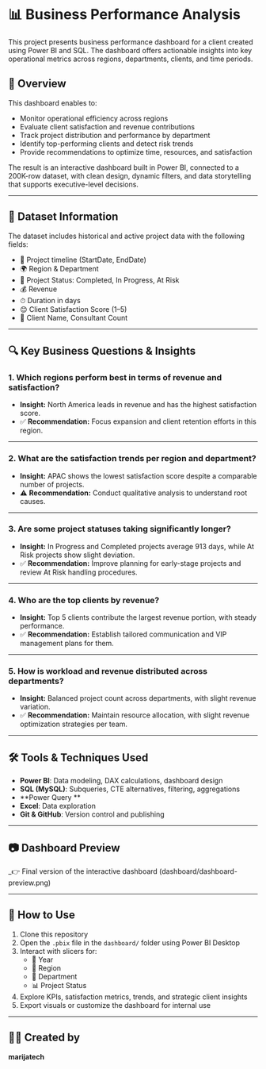<!-- SEO Keywords: power bi project, data analyst portfolio, business intelligence dashboard, sql data analysis, dax project, power bi dashboard, executive dashboard, performance analysis, data storytelling project, data visualization portfolio, data analysis portfolio -->

# 📊 Business Performance Analysis 

This project presents business performance dashboard for a client created using Power BI and SQL.
The dashboard offers actionable insights into key operational metrics across regions, departments, clients, and time periods.

## 📌 Overview

This dashboard enables to:
- Monitor operational efficiency across regions
- Evaluate client satisfaction and revenue contributions
- Track project distribution and performance by department
- Identify top-performing clients and detect risk trends
- Provide recommendations to optimize time, resources, and satisfaction

The result is an interactive dashboard built in Power BI, connected to a 200K-row dataset, with clean design, dynamic filters, and data storytelling that supports executive-level decisions.

---

## 📂 Dataset Information

The dataset includes historical and active project data with the following fields:

- 📅 Project timeline (StartDate, EndDate)
- 🌍 Region & Department
- 🧾 Project Status: Completed, In Progress, At Risk
- 💰 Revenue
- ⏱ Duration in days
- 😊 Client Satisfaction Score (1–5)
- 👥 Client Name, Consultant Count

---

## 🔍 Key Business Questions & Insights

### 1. **Which regions perform best in terms of revenue and satisfaction?**
- **Insight:** North America leads in revenue and has the highest satisfaction score.
- ✅ **Recommendation:** Focus expansion and client retention efforts in this region.

---

### 2. **What are the satisfaction trends per region and department?**
- **Insight:** APAC shows the lowest satisfaction score despite a comparable number of projects.
- ⚠️ **Recommendation:** Conduct qualitative analysis to understand root causes.

---

### 3. **Are some project statuses taking significantly longer?**
- **Insight:** In Progress and Completed projects average 913 days, while At Risk projects show slight deviation.
- ✅ **Recommendation:** Improve planning for early-stage projects and review At Risk handling procedures.

---

### 4. **Who are the top clients by revenue?**
- **Insight:** Top 5 clients contribute the largest revenue portion, with steady performance.
- ✅ **Recommendation:** Establish tailored communication and VIP management plans for them.

---

### 5. **How is workload and revenue distributed across departments?**
- **Insight:** Balanced project count across departments, with slight revenue variation.
- ✅ **Recommendation:** Maintain resource allocation, with slight revenue optimization strategies per team.

---

## 🛠 Tools & Techniques Used

- **Power BI**: Data modeling, DAX calculations, dashboard design
- **SQL (MySQL)**: Subqueries, CTE alternatives, filtering, aggregations
- **Power Query **
- **Excel**: Data exploration
- **Git & GitHub**: Version control and publishing

---

## 📷 Dashboard Preview

_👉 Final version of the interactive dashboard (dashboard/dashboard-preview.png)



---

## 🚀 How to Use

1. Clone this repository
2. Open the `.pbix` file in the `dashboard/` folder using Power BI Desktop
3. Interact with slicers for:
   - 📅 Year
   - 📍 Region
   - 🏢 Department
   - 📊 Project Status
4. Explore KPIs, satisfaction metrics, trends, and strategic client insights
5. Export visuals or customize the dashboard for internal use

---

## 👩‍💻 Created by

**marijatech**  
